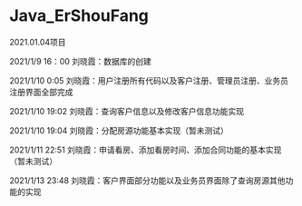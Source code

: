 # Java_ErShouFang
2021.01.04项目

2021/1/9 16：00 刘晓霞：数据库的创建

2021/1/10 0:05 刘晓霞：用户注册所有代码以及客户注册、管理员注册、业务员注册界面全部完成

2021/1/10 19:02 刘晓霞：查询客户信息以及修改客户信息功能实现

2021/1/10 19:04 刘晓霞：分配房源功能基本实现（暂未测试）

2021/1/11 22:51 刘晓霞：申请看房、添加看房时间、添加合同功能的基本实现（暂未测试）

2021/1/13 23:48 刘晓霞：客户界面部分功能以及业务员界面除了查询房源其他功能的实现
